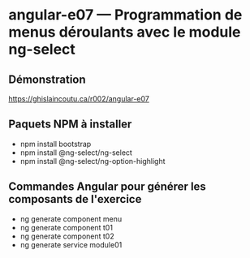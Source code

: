 # angular-e07 &mdash; Programmation de menus déroulants avec le module ng-select

## Démonstration
https://ghislaincoutu.ca/r002/angular-e07

## Paquets NPM à installer
- npm install bootstrap
- npm install @ng-select/ng-select
- npm install @ng-select/ng-option-highlight

## Commandes Angular pour générer les composants de l'exercice
- ng generate component menu
- ng generate component t01
- ng generate component t02
- ng generate service module01
